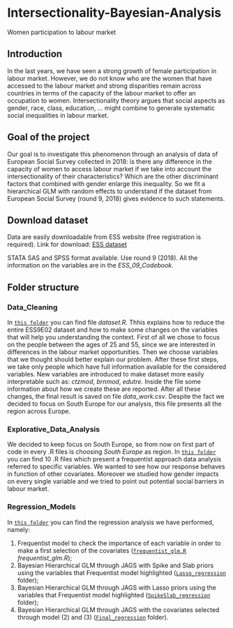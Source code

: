 # Intersectionality-Bayesian-Analysis
Women participation to labour market


## Introduction 

In the last years, we have seen a strong growth of female participation in labour market. However, we do not know who are the women that have accessed to the labour market and strong disparities remain across countries in terms of the capacity of the labour market to offer an occupation to women.
Intersectionality theory argues that social aspects as gender, race, class, education, … might combine to generate systematic social inequalities in labour market. 


## Goal of the project

Our goal is to investigate this phenomenon through an analysis of data of European Social Survey collected in 2018: is there any difference in the capacity of women to access labour market if we take into account the intersectionality of their characteristics? Which are the other discriminant factors that combined with gender enlarge this inequality.
So we fit a hierarchical GLM with random effects to understand if the dataset from European Social Survey (round 9, 2018) gives evidence to such statements. 


## Download dataset

Data are easily downloadable from ESS website (free registration is required). Link for download: 
[ESS dataset](https://www.europeansocialsurvey.org/download.html?file=ESS9e03&y=2018)

STATA SAS and SPSS format available. Use round 9 (2018). All the information on the variables are in the *ESS_09_Codebook*.


## Folder structure

### Data_Cleaning

In [`this folder`](Data_Cleaning)  you can find file *dataset.R*. 
Thhis explains how to reduce the entire ESS9E02 dataset and how to make some changes on the variables that will help you understanding the context. 
First of all we chose to focus on the people between the ages of 25 and 55, since we are interested in differences in the labour market opportunities. Then we choose variables that we thought should better explain our problem. After these first steps, we take only people which have full information available for the considered variables.
New variables are introduced to make dataset more easily interpretable such as: *ctzmod*, *brnmod*, *edutre*. Inside the file some information about how we create these are reported.
After all these changes, the final result is saved on file *data_work.csv*. Despite the fact we decided to focus on South Europe for our analysis, this file presents all the region across Europe.


### Explorative_Data_Analysis

We decided to keep focus on South Europe, so from now on first part of code in every .R files is choosing *South Europe* as region. 
In [`this folder`](Explorative_Data_Analysis) you can find 10 .R files which present a frequentist approach data analysis referred to specific variables. We wanted to see how our response behaves in function of other covariates. Moreover we studied how gender impacts on every single variable and we tried to point out potential social barriers in labour market. 


### Regression_Models

In [`this folder`](Regression_Models) you can find the regression analysis we have performed, namely:
1.	Frequentist model to check the importance of each variable in order to make a first selection of the covariates ([`frequentist_glm.R`](Regression_Models/frequentist_glm.R) *frequentist_glm.R*);
2.	Bayesian Hierarchical GLM through JAGS with Spike and Slab priors using the variables that Frequentist model highlighted ([`Lasso_regression`](Regression_Models/Lasso_regression) folder);
3.	Bayesian Hierarchical GLM through JAGS with Lasso priors using the variables that Frequentist model highlighted ([`SpikeSlab_regression`](Regression_Models/SpikeSlab_regression) folder);
4.	Bayesian Hierarchical GLM through JAGS with the covariates selected through model (2) and (3) ([`Final_regression`](Regression_Models/Final_regression) folder). 
